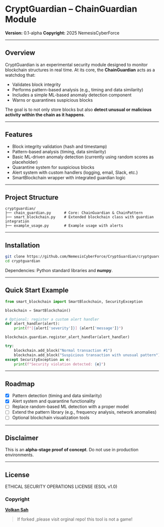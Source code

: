 # CryptGuardian – ChainGuardian Module

**Version:** 0.1-alpha
**Copyright:** 2025 NemesisCyberForce

---

## Overview

CryptGuardian is an experimental security module designed to monitor blockchain structures in real time.
At its core, the **ChainGuardian** acts as a watchdog that:

* Validates block integrity
* Performs pattern-based analysis (e.g., timing and data similarity)
* Includes a simple ML-based anomaly detection component
* Warns or quarantines suspicious blocks

The goal is to not only store blocks but also **detect unusual or malicious activity within the chain as it happens**.

---

## Features

* Block integrity validation (hash and timestamp)
* Pattern-based analysis (timing, data similarity)
* Basic ML-driven anomaly detection (currently using random scores as placeholder)
* Quarantine system for suspicious blocks
* Alert system with custom handlers (logging, email, Slack, etc.)
* SmartBlockchain wrapper with integrated guardian logic

---

## Project Structure

```
cryptguardian/
├── chain_guardian.py      # Core: ChainGuardian & ChainPattern
├── smart_blockchain.py    # Extended blockchain class with guardian integration
├── example_usage.py       # Example usage with alerts
```

---

## Installation

```bash
git clone https://github.com/NemesisCyberForce/CryptGuardian/cryptguardian.git
cd cryptguardian

```

Dependencies: Python standard libraries and **numpy**.

---

## Quick Start Example

```python
from smart_blockchain import SmartBlockchain, SecurityException

blockchain = SmartBlockchain()

# Optional: register a custom alert handler
def alert_handler(alert):
    print(f"[{alert['severity']}] {alert['message']}")

blockchain.guardian.register_alert_handler(alert_handler)

try:
    blockchain.add_block("Normal transaction #1")
    blockchain.add_block("Suspicious transaction with unusual pattern")
except SecurityException as e:
    print(f"Security violation detected: {e}")
```

---

## Roadmap

* [x] Pattern detection (timing and data similarity)
* [x] Alert system and quarantine functionality
* [ ] Replace random-based ML detection with a proper model
* [ ] Extend the pattern library (e.g., frequency analysis, network anomalies)
* [ ] Optional blockchain visualization tools

---

## Disclaimer

This is an **alpha-stage proof of concept**.
Do not use in production environments.

---

## License
ETHICAL SECURITY OPERATIONS LICENSE (ESOL v1.0)

### Copyright
[**Volkan Sah**](https://githib.com/volkansah)

> If forked ,please visit orginal repo! this tool is not a game!



